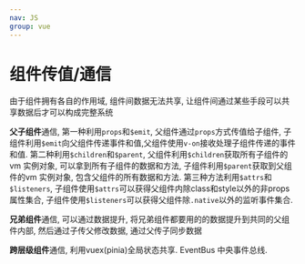 ```yaml
---
nav: JS
group: vue
---
```

# 组件传值/通信

由于组件拥有各自的作用域, 组件间数据无法共享, 让组件间通过某些手段可以共享数据后才可以构成完整系统

**父子组件**通信, 第一种利用`props`和`$emit`, 父组件通过`props`方式传值给子组件, 子组件利用`$emit`向父组件传递事件和值,父组件使用`v-on`接收处理子组件传递的事件和值. 第二种利用`$children`和`$parent`, 父组件利用`$children`获取所有子组件的vm 实例对象, 可以拿到所有子组件的数据和方法, 子组件利用`$parent`获取到父组件的vm 实例对象, 包含父组件的所有数据和方法. 第三种方法利用`$attrs`和`$listeners`, 子组件使用`$attrs`可以获得父组件内除class和style以外的非props属性集合, 子组件使用`$listeners`可以获得父组件除`.native`以外的监听事件集合.

**兄弟组件**通信, 可以通过数据提升, 将兄弟组件都要用的的数据提升到共同的父组件内部, 然后通过子传父修改数据, 通过父传子同步数据

**跨层级组件**通信, 利用vuex(pinia)全局状态共享. EventBus 中央事件总线.
